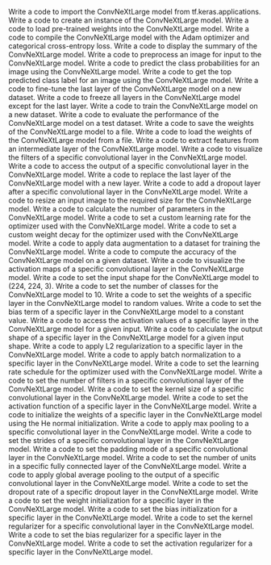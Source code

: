 Write a code to import the ConvNeXtLarge model from tf.keras.applications.
Write a code to create an instance of the ConvNeXtLarge model.
Write a code to load pre-trained weights into the ConvNeXtLarge model.
Write a code to compile the ConvNeXtLarge model with the Adam optimizer and categorical cross-entropy loss.
Write a code to display the summary of the ConvNeXtLarge model.
Write a code to preprocess an image for input to the ConvNeXtLarge model.
Write a code to predict the class probabilities for an image using the ConvNeXtLarge model.
Write a code to get the top predicted class label for an image using the ConvNeXtLarge model.
Write a code to fine-tune the last layer of the ConvNeXtLarge model on a new dataset.
Write a code to freeze all layers in the ConvNeXtLarge model except for the last layer.
Write a code to train the ConvNeXtLarge model on a new dataset.
Write a code to evaluate the performance of the ConvNeXtLarge model on a test dataset.
Write a code to save the weights of the ConvNeXtLarge model to a file.
Write a code to load the weights of the ConvNeXtLarge model from a file.
Write a code to extract features from an intermediate layer of the ConvNeXtLarge model.
Write a code to visualize the filters of a specific convolutional layer in the ConvNeXtLarge model.
Write a code to access the output of a specific convolutional layer in the ConvNeXtLarge model.
Write a code to replace the last layer of the ConvNeXtLarge model with a new layer.
Write a code to add a dropout layer after a specific convolutional layer in the ConvNeXtLarge model.
Write a code to resize an input image to the required size for the ConvNeXtLarge model.
Write a code to calculate the number of parameters in the ConvNeXtLarge model.
Write a code to set a custom learning rate for the optimizer used with the ConvNeXtLarge model.
Write a code to set a custom weight decay for the optimizer used with the ConvNeXtLarge model.
Write a code to apply data augmentation to a dataset for training the ConvNeXtLarge model.
Write a code to compute the accuracy of the ConvNeXtLarge model on a given dataset.
Write a code to visualize the activation maps of a specific convolutional layer in the ConvNeXtLarge model.
Write a code to set the input shape for the ConvNeXtLarge model to (224, 224, 3).
Write a code to set the number of classes for the ConvNeXtLarge model to 10.
Write a code to set the weights of a specific layer in the ConvNeXtLarge model to random values.
Write a code to set the bias term of a specific layer in the ConvNeXtLarge model to a constant value.
Write a code to access the activation values of a specific layer in the ConvNeXtLarge model for a given input.
Write a code to calculate the output shape of a specific layer in the ConvNeXtLarge model for a given input shape.
Write a code to apply L2 regularization to a specific layer in the ConvNeXtLarge model.
Write a code to apply batch normalization to a specific layer in the ConvNeXtLarge model.
Write a code to set the learning rate schedule for the optimizer used with the ConvNeXtLarge model.
Write a code to set the number of filters in a specific convolutional layer of the ConvNeXtLarge model.
Write a code to set the kernel size of a specific convolutional layer in the ConvNeXtLarge model.
Write a code to set the activation function of a specific layer in the ConvNeXtLarge model.
Write a code to initialize the weights of a specific layer in the ConvNeXtLarge model using the He normal initialization.
Write a code to apply max pooling to a specific convolutional layer in the ConvNeXtLarge model.
Write a code to set the strides of a specific convolutional layer in the ConvNeXtLarge model.
Write a code to set the padding mode of a specific convolutional layer in the ConvNeXtLarge model.
Write a code to set the number of units in a specific fully connected layer of the ConvNeXtLarge model.
Write a code to apply global average pooling to the output of a specific convolutional layer in the ConvNeXtLarge model.
Write a code to set the dropout rate of a specific dropout layer in the ConvNeXtLarge model.
Write a code to set the weight initialization for a specific layer in the ConvNeXtLarge model.
Write a code to set the bias initialization for a specific layer in the ConvNeXtLarge model.
Write a code to set the kernel regularizer for a specific convolutional layer in the ConvNeXtLarge model.
Write a code to set the bias regularizer for a specific layer in the ConvNeXtLarge model.
Write a code to set the activation regularizer for a specific layer in the ConvNeXtLarge model.
